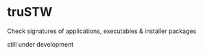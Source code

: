 # truSTW
 Check signatures of applications, executables & installer packages

still under development
